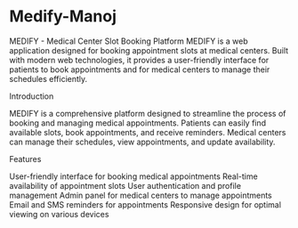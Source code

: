 # Medify-Manoj

MEDIFY - Medical Center Slot Booking Platform
MEDIFY is a web application designed for booking appointment slots at medical centers. Built with modern web technologies, it provides a user-friendly interface for patients to book appointments and for medical centers to manage their schedules efficiently.

Introduction 

MEDIFY is a comprehensive platform designed to streamline the process of booking and managing medical appointments. Patients can easily find available slots, book appointments, and receive reminders. Medical centers can manage their schedules, view appointments, and update availability.

Features 

User-friendly interface for booking medical appointments
Real-time availability of appointment slots
User authentication and profile management
Admin panel for medical centers to manage appointments
Email and SMS reminders for appointments
Responsive design for optimal viewing on various devices
